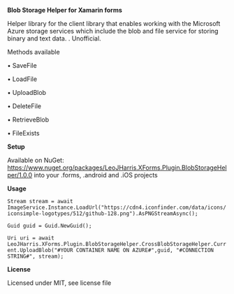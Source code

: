 **Blob Storage Helper for Xamarin forms**

Helper library for the client library that enables working with the Microsoft Azure storage services which include the blob and file service for storing binary and text data.
. Unofficial. 

Methods available 

• SaveFile

• LoadFile

• UploadBlob

• DeleteFile

• RetrieveBlob

• FileExists

**Setup**

Available on NuGet: https://www.nuget.org/packages/LeoJHarris.XForms.Plugin.BlobStorageHelper/1.0.0 into your .forms, .android and .iOS projects

**Usage**

`Stream stream = await ImageService.Instance.LoadUrl("https://cdn4.iconfinder.com/data/icons/iconsimple-logotypes/512/github-128.png").AsPNGStreamAsync();`

`Guid guid = Guid.NewGuid();`

`Uri uri = await LeoJHarris.XForms.Plugin.BlobStorageHelper.CrossBlobStorageHelper.Current.UploadBlob("#YOUR CONTAINER NAME ON AZURE#",guid, "#CONNECTION STRING#", stream);`


**License**

Licensed under MIT, see license file

